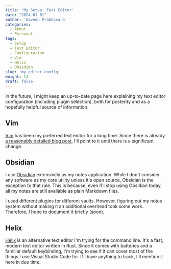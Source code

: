 ```yaml
---
title: 'My Setup: Text Editor'
date: "2024-01-01"
author: 'Gaveen Prabhasara'
categories:
  - About
  - Personal
tags:
  - Setup
  - Text Editor
  - Configuration
  - Vim
  - Helix
  - Obsidian
slug: 'my-editor-config'
weight: 14
draft: false
---
```


In the future, I might keep an up-to-date page here explaining my text editor configuration (including plugin selection), both for posterity and as a hopefully helpful source of information.

## Vim

[Vim](https://www.vim.org/) has been my preferred text editor for a long time. Since there is already [a reasonably detailed blog post](https://gaveen.me/2020/02/my-vim-story/), I'll point to it until there is a significant change.

## Obsidian

I use [Obsidian](https://obsidian.md/) extensively as my notes application. While I don't consider any software as my core utility unless it's open source, Obsidian is the exception to that rule. This is because, even if I stop using Obsidian today, all my notes are still available as plain Markdown files.

I used different plugins for different vaults. However, figuring out my notes system without making it an additional overhead took some work. Therefore, I hope to document it briefly (soon).

## Helix

[Helix](https://helix-editor.com/) is an alternative text editor I'm trying for the command line. It's a fast, modern text editor written in Rust. Since it comes with batteries and a familiar default keybinding, I'm trying to see if it can cover most of the things I use Visual Studio Code for. If I have anything to track, I'll mention it here in due time.